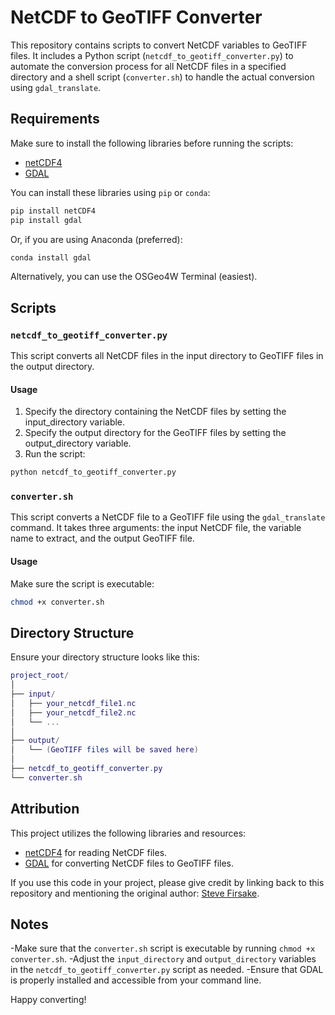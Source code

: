 # NetCDF to GeoTIFF Converter

This repository contains scripts to convert NetCDF variables to GeoTIFF files. It includes a Python script (`netcdf_to_geotiff_converter.py`) to automate the conversion process for all NetCDF files in a specified directory and a shell script (`converter.sh`) to handle the actual conversion using `gdal_translate`.

## Requirements

Make sure to install the following libraries before running the scripts:

- [netCDF4](https://pypi.org/project/netCDF4/)
- [GDAL](https://pypi.org/project/GDAL/)

You can install these libraries using `pip` or `conda`:

```sh
pip install netCDF4
pip install gdal
```

Or, if you are using Anaconda (preferred):

```sh
conda install gdal
```

Alternatively, you can use the OSGeo4W Terminal (easiest).

## Scripts

### `netcdf_to_geotiff_converter.py`

This script converts all NetCDF files in the input directory to GeoTIFF files in the output directory.

#### Usage
1. Specify the directory containing the NetCDF files by setting the input_directory variable.
2. Specify the output directory for the GeoTIFF files by setting the output_directory variable.
3. Run the script:

```sh
python netcdf_to_geotiff_converter.py
```

### `converter.sh`

This script converts a NetCDF file to a GeoTIFF file using the `gdal_translate` command. It takes three arguments: 
the input NetCDF file, the variable name to extract, and the output GeoTIFF file.

#### Usage
Make sure the script is executable:

```sh
chmod +x converter.sh
```

## Directory Structure

Ensure your directory structure looks like this:

```lua
project_root/
│
├── input/
│   ├── your_netcdf_file1.nc
│   ├── your_netcdf_file2.nc
│   └── ...
│
├── output/
│   └── (GeoTIFF files will be saved here)
│
├── netcdf_to_geotiff_converter.py
└── converter.sh
```

## Attribution
This project utilizes the following libraries and resources:

- [netCDF4](https://pypi.org/project/netCDF4/) for reading NetCDF files.
- [GDAL](https://gdal.org/) for converting NetCDF files to GeoTIFF files.

If you use this code in your project, please give credit by linking back to this repository and mentioning the original author: [Steve Firsake](https://github.com/SteveFirsake).


## Notes
-Make sure that the `converter.sh` script is executable by running `chmod +x converter.sh`.
-Adjust the `input_directory` and `output_directory` variables in the `netcdf_to_geotiff_converter.py` script as needed.
-Ensure that GDAL is properly installed and accessible from your command line.

Happy converting!